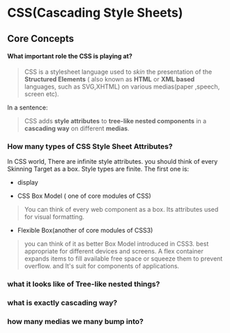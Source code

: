 # CSS(Cascading Style Sheets)

## Core Concepts

#### What important role the CSS is playing at?

> CSS is a stylesheet language used to *skin* the presentation of the **Structured Elements** ( also known as **HTML** or **XML based** languages, such as SVG,XHTML) on various medias(paper ,speech, screen etc).

In a sentence:
> CSS adds **style attributes** to **tree-like nested components** in a **cascading way** on different **medias**.

### How many types of CSS Style Sheet Attributes?

In CSS world, There are infinite style attributes. you should think of every Skinning Target as a box. Style types are finite. The first one is:

* display

* CSS Box Model ( one of core modules of CSS)
> You can think of every web component as a box. Its attributes used for visual formatting.
* Flexible Box(another of core modules of CSS3)
> you can think of it as better Box Model introduced in CSS3. best appropriate for different devices and screens. A flex container expands items to fill available free space or squeeze them to prevent overflow. and It's suit for components of applications.

### what it looks like of Tree-like nested things?


### what is exactly cascading way?


### how many medias we many bump into?

